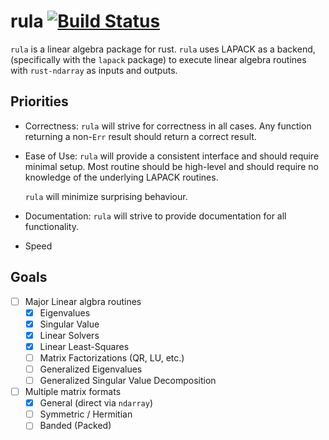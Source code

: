 # rula [![Build Status](https://travis-ci.org/masonium/rula.svg?branch=master)](https://travis-ci.org/masonium/rula) #
`rula` is a linear algebra package for rust. `rula` uses LAPACK as a
backend, (specifically with the `lapack` package) to execute linear
algebra routines with `rust-ndarray` as inputs and outputs.

## Priorities ##
- Correctness: `rula` will strive for correctness in all cases. Any
  function returning a non-`Err` result should return a correct
  result.
- Ease of Use: `rula` will provide a consistent interface and should
  require minimal setup. Most routine should be high-level and should
  require no knowledge of the underlying LAPACK routines.

  `rula` will minimize surprising behaviour.

- Documentation: `rula` will strive to provide documentation for all
  functionality.

- Speed

## Goals ##
- [ ] Major Linear algbra routines
  - [X] Eigenvalues
  - [X] Singular Value
  - [X] Linear Solvers
  - [X] Linear Least-Squares
  - [ ] Matrix Factorizations (QR, LU, etc.)
  - [ ] Generalized Eigenvalues
  - [ ] Generalized Singular Value Decomposition
- [ ] Multiple matrix formats
  - [X] General (direct via `ndarray`)
  - [ ] Symmetric / Hermitian
  - [ ] Banded (Packed)

